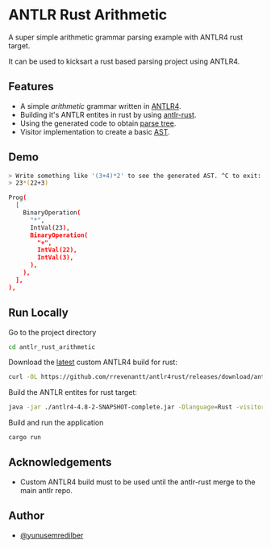 # ANTLR Rust Arithmetic

A super simple arithmetic grammar parsing example with ANTLR4 rust target.

It can be used to kicksart a rust based parsing project using ANTLR4.

## Features

- A simple *arithmetic* grammar written in [ANTLR4](https://github.com/antlr/antlr4).
- Building it's ANTLR entites in rust by using [antlr-rust](https://github.com/rrevenantt/antlr4rust).
- Using the generated code to obtain [parse tree](https://en.wikipedia.org/wiki/Parse_tree).
- Visitor implementation to create a basic [AST](https://en.wikipedia.org/wiki/Abstract_syntax_tree).

## Demo

```bash
> Write something like '(3+4)*2' to see the generated AST. ^C to exit:
> 23*(22+3)

Prog(
  [
    BinaryOperation(
      "*",
      IntVal(23),
      BinaryOperation(
        "+",
        IntVal(22),
        IntVal(3),
      ),
    ),
  ],
),
```

## Run Locally

Go to the project directory

```bash
cd antlr_rust_arithmetic
```

Download the [latest](https://github.com/rrevenantt/antlr4rust/releases) custom ANTLR4 build for rust:

```bash
curl -OL https://github.com/rrevenantt/antlr4rust/releases/download/antlr4-4.8-2-Rust0.3.0-beta/antlr4-4.8-2-SNAPSHOT-complete.jar
```

Build the ANTLR entites for rust target:

```bash
java -jar ./antlr4-4.8-2-SNAPSHOT-complete.jar -Dlanguage=Rust -visitor grammar/Arithmetic.g4 -o src
```

Build and run the application

```bash
cargo run
```

## Acknowledgements

- Custom ANTLR4 build must to be used until the antlr-rust merge to the main antlr repo.

## Author

- [@yunusemredilber](https://www.github.com/yunusemredilber)
